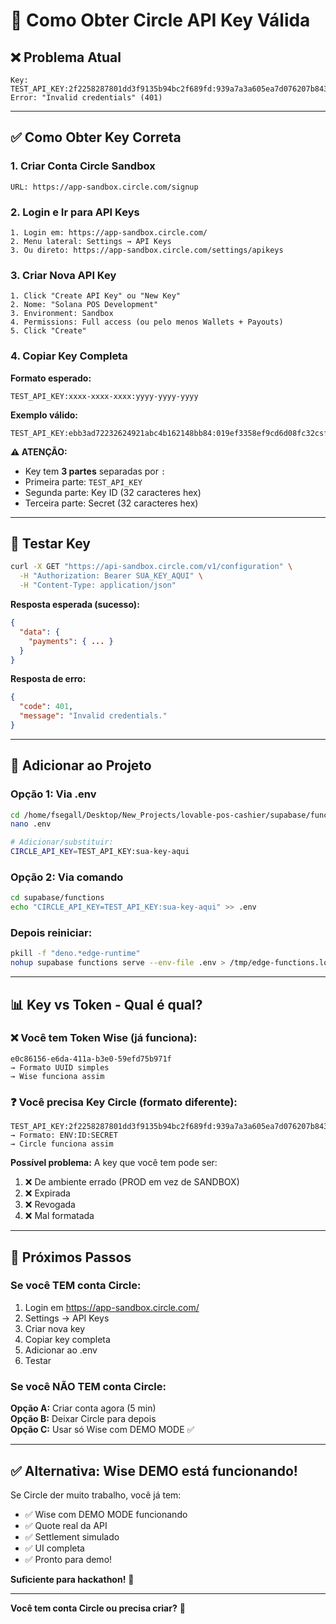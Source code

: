 # 🔑 Como Obter Circle API Key Válida

## ❌ Problema Atual
```
Key: TEST_API_KEY:2f2258287801dd3f9135b94bc2f689fd:939a7a3a605ea7d076207b843387d9d4
Error: "Invalid credentials" (401)
```

---

## ✅ Como Obter Key Correta

### 1. **Criar Conta Circle Sandbox**
```
URL: https://app-sandbox.circle.com/signup
```

### 2. **Login e Ir para API Keys**
```
1. Login em: https://app-sandbox.circle.com/
2. Menu lateral: Settings → API Keys
3. Ou direto: https://app-sandbox.circle.com/settings/apikeys
```

### 3. **Criar Nova API Key**
```
1. Click "Create API Key" ou "New Key"
2. Nome: "Solana POS Development"
3. Environment: Sandbox
4. Permissions: Full access (ou pelo menos Wallets + Payouts)
5. Click "Create"
```

### 4. **Copiar Key Completa**

**Formato esperado:**
```
TEST_API_KEY:xxxx-xxxx-xxxx:yyyy-yyyy-yyyy
```

**Exemplo válido:**
```
TEST_API_KEY:ebb3ad72232624921abc4b162148bb84:019ef3358ef9cd6d08fc32csfe89a68d
```

**⚠️ ATENÇÃO:**
- Key tem **3 partes** separadas por `:`
- Primeira parte: `TEST_API_KEY`
- Segunda parte: Key ID (32 caracteres hex)
- Terceira parte: Secret (32 caracteres hex)

---

## 🧪 Testar Key

```bash
curl -X GET "https://api-sandbox.circle.com/v1/configuration" \
  -H "Authorization: Bearer SUA_KEY_AQUI" \
  -H "Content-Type: application/json"
```

**Resposta esperada (sucesso):**
```json
{
  "data": {
    "payments": { ... }
  }
}
```

**Resposta de erro:**
```json
{
  "code": 401,
  "message": "Invalid credentials."
}
```

---

## 🔧 Adicionar ao Projeto

### Opção 1: Via .env
```bash
cd /home/fsegall/Desktop/New_Projects/lovable-pos-cashier/supabase/functions
nano .env

# Adicionar/substituir:
CIRCLE_API_KEY=TEST_API_KEY:sua-key-aqui
```

### Opção 2: Via comando
```bash
cd supabase/functions
echo "CIRCLE_API_KEY=TEST_API_KEY:sua-key-aqui" >> .env
```

### Depois reiniciar:
```bash
pkill -f "deno.*edge-runtime"
nohup supabase functions serve --env-file .env > /tmp/edge-functions.log 2>&1 &
```

---

## 📊 Key vs Token - Qual é qual?

### ❌ Você tem Token Wise (já funciona):
```
e0c86156-e6da-411a-b3e0-59efd75b971f
→ Formato UUID simples
→ Wise funciona assim
```

### ❓ Você precisa Key Circle (formato diferente):
```
TEST_API_KEY:2f2258287801dd3f9135b94bc2f689fd:939a7a3a605ea7d076207b843387d9d4
→ Formato: ENV:ID:SECRET
→ Circle funciona assim
```

**Possível problema:** A key que você tem pode ser:
1. ❌ De ambiente errado (PROD em vez de SANDBOX)
2. ❌ Expirada
3. ❌ Revogada
4. ❌ Mal formatada

---

## 🎯 Próximos Passos

### Se você TEM conta Circle:
1. Login em https://app-sandbox.circle.com/
2. Settings → API Keys
3. Criar nova key
4. Copiar key completa
5. Adicionar ao .env
6. Testar

### Se você NÃO TEM conta Circle:
**Opção A:** Criar conta agora (5 min)  
**Opção B:** Deixar Circle para depois  
**Opção C:** Usar só Wise com DEMO MODE ✅

---

## ✅ Alternativa: Wise DEMO está funcionando!

Se Circle der muito trabalho, você já tem:
- ✅ Wise com DEMO MODE funcionando
- ✅ Quote real da API
- ✅ Settlement simulado
- ✅ UI completa
- ✅ Pronto para demo!

**Suficiente para hackathon!** 🎉

---

**Você tem conta Circle ou precisa criar?** 🤔

